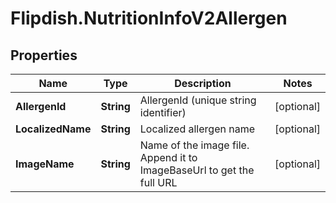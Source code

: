 # Flipdish.NutritionInfoV2Allergen

## Properties
Name | Type | Description | Notes
------------ | ------------- | ------------- | -------------
**AllergenId** | **String** | AllergenId (unique string identifier) | [optional] 
**LocalizedName** | **String** | Localized allergen name | [optional] 
**ImageName** | **String** | Name of the image file. Append it to ImageBaseUrl to get the full URL | [optional] 


